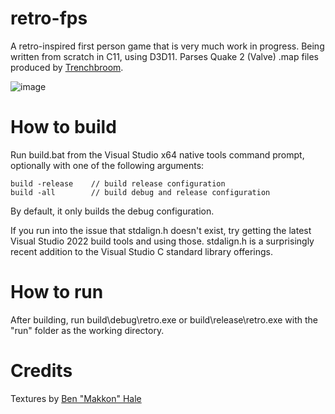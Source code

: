 # retro-fps

A retro-inspired first person game that is very much work in progress. Being written from scratch in C11, using D3D11. Parses Quake 2 (Valve) .map files produced by [Trenchbroom](https://trenchbroom.github.io/).

![image](https://user-images.githubusercontent.com/49493579/200708346-d0978c96-88c5-4fef-b149-7a0d56ffec25.png)

# How to build
Run build.bat from the Visual Studio x64 native tools command prompt, optionally with one of the following arguments:  
```
build -release    // build release configuration  
build -all        // build debug and release configuration  
```
  
By default, it only builds the debug configuration.

If you run into the issue that stdalign.h doesn't exist, try getting the latest Visual Studio 2022 build tools and using those. stdalign.h is a surprisingly recent addition to the Visual Studio C standard library offerings.

# How to run

After building, run build\debug\retro.exe or build\release\retro.exe with the "run" folder as the working directory.

# Credits
Textures by [Ben "Makkon" Hale](https://twitter.com/makkon_art/)
